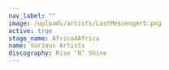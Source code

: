 ```yaml
---
nav_label: ""
image: /uploads/artists/LastMessengerS.png
active: true
stage_name: Africa4Africa
name: Various Artists
discography: Rise ‘N’ Shine
---
```

